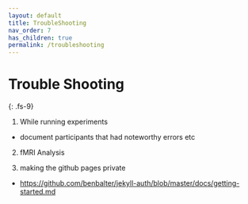 ```yaml
---
layout: default
title: TroubleShooting
nav_order: 7
has_children: true
permalink: /troubleshooting
---
```


# Trouble Shooting
{: .fs-9}

1. While running experiments
* document participants that had noteworthy errors etc

2. fMRI Analysis

3. making the github pages private
* https://github.com/benbalter/jekyll-auth/blob/master/docs/getting-started.md
